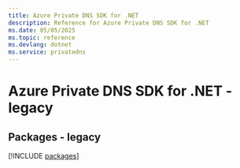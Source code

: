 ```yaml
---
title: Azure Private DNS SDK for .NET
description: Reference for Azure Private DNS SDK for .NET
ms.date: 05/05/2025
ms.topic: reference
ms.devlang: dotnet
ms.service: privatedns
---
```

# Azure Private DNS SDK for .NET - legacy
## Packages - legacy
[!INCLUDE [packages](private-dns-index.md)]